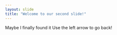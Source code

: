 ```yaml
---
layout: slide
title: "Welcome to our second slide!"
---
```

Maybe I finally found it
Use the left arrow to go back!
